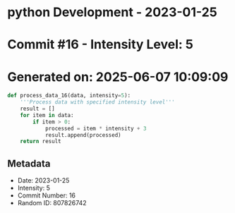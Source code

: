 ﻿# python Development - 2023-01-25
# Commit #16 - Intensity Level: 5
# Generated on: 2025-06-07 10:09:09
```python
def process_data_16(data, intensity=5):
    '''Process data with specified intensity level'''
    result = []
    for item in data:
        if item > 0:
            processed = item * intensity + 3
            result.append(processed)
    return result
```
## Metadata
- Date: 2023-01-25
- Intensity: 5
- Commit Number: 16
- Random ID: 807826742
